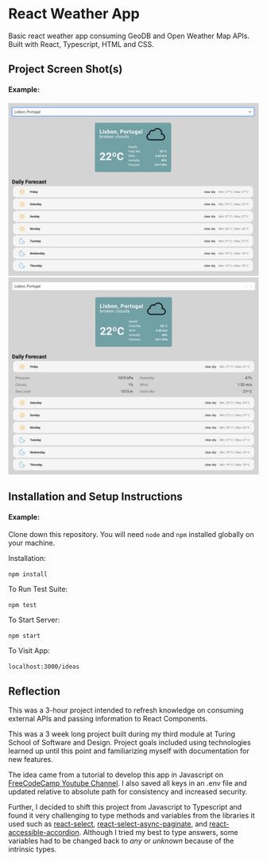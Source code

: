 # React Weather App

Basic react weather app consuming GeoDB and Open Weather Map APIs. Built with React, Typescript, HTML and CSS.

## Project Screen Shot(s)

#### Example:

<img src="https://raw.githubusercontent.com/juliamendesc/react-weather-app-typescript/main/.github/01.png">
<img src="https://raw.githubusercontent.com/juliamendesc/react-weather-app-typescript/main/.github/02.png">

## Installation and Setup Instructions

#### Example:

Clone down this repository. You will need `node` and `npm` installed globally on your machine.

Installation:

`npm install`

To Run Test Suite:

`npm test`

To Start Server:

`npm start`

To Visit App:

`localhost:3000/ideas`

## Reflection

This was a 3-hour project intended to refresh knowledge on consuming external APIs and passing information to React Components.

This was a 3 week long project built during my third module at Turing School of Software and Design. Project goals included using technologies learned up until this point and familiarizing myself with documentation for new features.

The idea came from a tutorial to develop this app in Javascript on [FreeCodeCamp Youtube Channel](https://www.youtube.com/watch?v=Reny0cTTv24). I also saved all keys in an .env file and updated relative to absolute path for consistency and increased security.

Further, I decided to shift this project from Javascript to Typescript and found it very challenging to type methods and variables from the libraries it used such as [react-select](https://react-select.com/typescript#typescript-usage), [react-select-async-paginate](https://github.com/vtaits/react-select-async-paginate), and [react-accessible-accordion](https://react-accessible-accordion.springload.co.nz/). Although I tried my best to type answers, some variables had to be changed back to <i>any</i> or <i>unknown</i> because of the intrinsic types.
